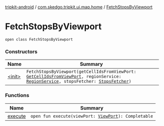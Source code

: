[tripkit-android](../../index.md) / [com.skedgo.tripkit.ui.map.home](../index.md) / [FetchStopsByViewport](./index.md)

# FetchStopsByViewport

`open class FetchStopsByViewport`

### Constructors

| Name | Summary |
|---|---|
| [&lt;init&gt;](-init-.md) | `FetchStopsByViewport(getCellIdsFromViewPort: `[`GetCellIdsFromViewPort`](../-get-cell-ids-from-view-port/index.md)`, regionService: `[`RegionService`](../../com.skedgo.tripkit.data.regions/-region-service/index.md)`, stopsFetcher: `[`StopsFetcher`](../../com.skedgo.tripkit.data.locations/-stops-fetcher/index.md)`)` |

### Functions

| Name | Summary |
|---|---|
| [execute](execute.md) | `open fun execute(viewPort: `[`ViewPort`](../-view-port/index.md)`): Completable` |
